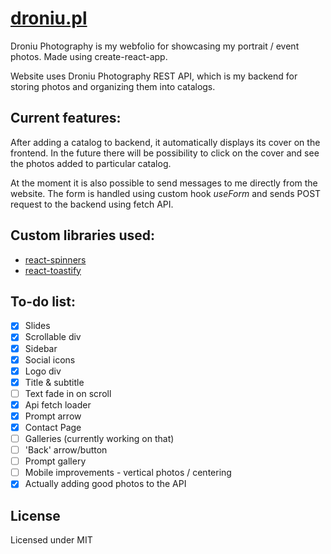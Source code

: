# [droniu.pl](http://droniu.pl)

Droniu Photography is my webfolio for showcasing my portrait / event photos. Made using create-react-app.

Website uses Droniu Photography REST API, which is my backend for storing photos and organizing them into catalogs. 

## Current features:
After adding a catalog to backend, it automatically displays its cover on the frontend. In the future there will be possibility to click on the cover and see the photos added to particular catalog.

At the moment it is also possible to send messages to me directly from the website. The form is handled using custom hook *useForm* and sends POST request to the backend using fetch API.

## Custom libraries used:
- [react-spinners](https://github.com/davidhu2000/react-spinners)
- [react-toastify](https://github.com/fkhadra/react-toastify)

## To-do list:

- [x] Slides
- [x] Scrollable div
- [x] Sidebar
- [x] Social icons
- [x] Logo div
- [x] Title & subtitle
- [ ] Text fade in on scroll 
- [x] Api fetch loader
- [x] Prompt arrow
- [x] Contact Page
- [ ] Galleries (currently working on that)
- [ ] 'Back' arrow/button
- [ ] Prompt gallery
- [ ] Mobile improvements - vertical photos / centering
- [x] Actually adding good photos to the API

## License

Licensed under MIT
